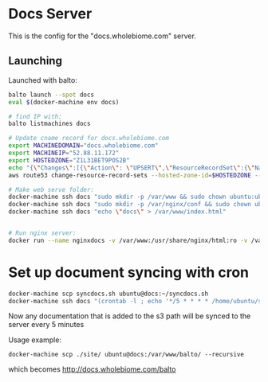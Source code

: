 # Docs Server

This is the config for the "docs.wholebiome.com" server.

## Launching

Launched with balto:

```bash
balto launch --spot docs
eval $(docker-machine env docs)

# find IP with:
balto listmachines docs

# Update cname record for docs.wholebiome.com
export MACHINEDOMAIN="docs.wholebiome.com"
export MACHINEIP="52.88.11.172"
export HOSTEDZONE="Z1L31BET9POS2B"
echo "{\"Changes\":[{\"Action\": \"UPSERT\",\"ResourceRecordSet\":{\"Name\": \"$MACHINEDOMAIN\",\"Type\": \"A\",\"TTL\": 300,\"ResourceRecords\":[{\"Value\":\"$MACHINEIP\"}]}}]}" > change.json
aws route53 change-resource-record-sets --hosted-zone-id=$HOSTEDZONE --change-batch file://change.json

# Make web serve folder:
docker-machine ssh docs "sudo mkdir -p /var/www && sudo chown ubuntu:ubuntu /var/www"
docker-machine ssh docs "sudo mkdir -p /var/nginx/conf && sudo chown ubuntu:ubuntu /var/nginx/conf"
docker-machine ssh docs "echo \"docs\" > /var/www/index.html"


# Run nginx server:
docker run --name nginxdocs -v /var/www:/usr/share/nginx/html:ro -v /var/nginx/conf:/etc/nginx/conf:ro -p 80:80 -d nginx
```

# Set up document syncing with cron

```bash
docker-machine scp syncdocs.sh ubuntu@docs:~/syncdocs.sh
docker-machine ssh docs "(crontab -l ; echo '*/5 * * * * /home/ubuntu/syncdocs.sh') | crontab -"
```

Now any documentation that is added to the s3 path will be synced to the server every 5 minutes

Usage example:

```
docker-machine scp ./site/ ubuntu@docs:/var/www/balto/ --recursive
```
which becomes http://docs.wholebiome.com/balto
